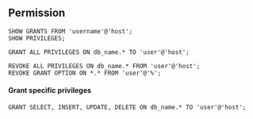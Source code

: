 ## Permission
```mysql
SHOW GRANTS FROM 'username'@'host';
SHOW PRIVILEGES;
```

```mysql
GRANT ALL PRIVILEGES ON db_name.* TO 'user'@'host';

REVOKE ALL PRIVILEGES ON db_name.* FROM 'user'@'host';
REVOKE GRANT OPTION ON *.* FROM 'user'@'%';
```

#### Grant specific privileges
```mysql
GRANT SELECT, INSERT, UPDATE, DELETE ON db_name.* TO 'user'@'host';
```
